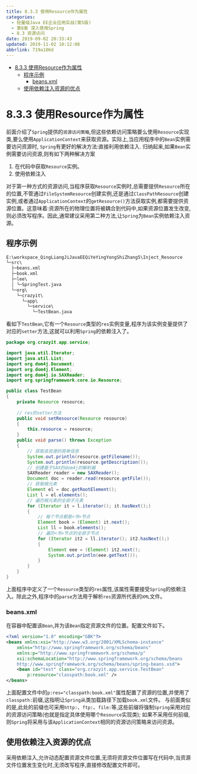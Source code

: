 ```yaml
---
title: 8.3.3 使用Resource作为属性
categories: 
  - 轻量级Java EE企业应用实战(第5版)
  - 第8章 深入使用Spring
  - 8.3 资源访问
date: 2019-09-02 20:33:43
updated: 2019-11-02 10:12:08
abbrlink: 719a106d
---
```

<div id='my_toc'>

- [8.3.3 使用Resource作为属性](/JavaReadingNotes/719a106d/#8-3-3-使用Resource作为属性)
    - [程序示例](/JavaReadingNotes/719a106d/#程序示例)
        - [beans.xml](/JavaReadingNotes/719a106d/#beans-xml)
    - [使用依赖注入资源的优点](/JavaReadingNotes/719a106d/#使用依赖注入资源的优点)

</div>
<!--more-->
<script>if (navigator.platform.toLowerCase() == 'win32'){document.getElementById('my_toc').style.display = 'none';}</script>

<!--end-->
<!--SSTStart-->
# 8.3.3 使用Resource作为属性 #
前面介绍了`Spring`提供的`资源访问策略`,但这些依赖访问策略要么使用`Resource`实现类,要么使用`ApplicationContext`来获取资源。实际上,当应用程序中的`Bean`实例需要访问资源时, `Spring`有更好的解决方法:直接利用依赖注入.
归纳起来,如果`Bean`实例需要访问资源,则有如下两种解决方案
1. 在代码中获取`Resource`实例。
2. 使用依赖注入

对于第一种方式的资源访问,当程序获取`Resource`实例时,总需要提供`Resource`所在的位置,不管通过`FileSystemResource`创建实例,还是通过`ClassPathResource`创建实例,或者通过`ApplicationContext`的`getResource()`方法获取实例,都需要提供资源位置。这意味着:资源所在的物理位置将被耦合到代码中,如果资源位置发生改变,则必须改写程序。因此,通常建议采用第二种方法,让`Spring`为`Bean`实例依赖注入资源。
## 程序示例 ##
```cmd
E:\workspace_QingLiangJiJavaEEQiYeYingYongShiZhang5\Inject_Resource
└─src\
  ├─beans.xml
  ├─book.xml
  ├─lee\
  │ └─SpringTest.java
  └─org\
    └─crazyit\
      └─app\
        └─service\
          └─TestBean.java
```
看如下`TestBean`,它有一个`Resource`类型的`res`实例变量,程序为该实例变量提供了对应的`setter`方法,这就可以利用`Spring`的依赖注入了。
```java
package org.crazyit.app.service;

import java.util.Iterator;
import java.util.List;
import org.dom4j.Document;
import org.dom4j.Element;
import org.dom4j.io.SAXReader;
import org.springframework.core.io.Resource;

public class TestBean
{
    private Resource resource;
    
    // res的setter方法
    public void setResource(Resource resource)
    {
        this.resource = resource;
    }
    public void parse() throws Exception
    {
        // 获取该资源的简单信息
        System.out.println(resource.getFilename());
        System.out.println(resource.getDescription());
        // 创建基于SAX的dom4j的解析器
        SAXReader reader = new SAXReader();
        Document doc = reader.read(resource.getFile());
        // 获取根元素
        Element el = doc.getRootElement();
        List l = el.elements();
        // 遍历根元素的全部子元素
        for (Iterator it = l.iterator(); it.hasNext();)
        {
            // 每个节点都是<书>节点
            Element book = (Element) it.next();
            List ll = book.elements();
            // 遍历<书>节点的全部子节点
            for (Iterator it2 = ll.iterator(); it2.hasNext();)
            {
                Element eee = (Element) it2.next();
                System.out.println(eee.getText());
            }
        }
    }
}
```
上面程序中定义了一个`Resource`类型的`res`属性,该属性需要接受`Spring`的依赖注入。除此之外,程序中的`parse`方法用于解析`res`资源所代表的`XML`文件。
### beans.xml ###
在容器中配置该`Bean`,并为该`Bean`指定资源文件的位置。配置文件如下。
```xml
<?xml version="1.0" encoding="GBK"?>
<beans xmlns:xsi="http://www.w3.org/2001/XMLSchema-instance"
    xmlns="http://www.springframework.org/schema/beans"
    xmlns:p="http://www.springframework.org/schema/p"
    xsi:schemaLocation="http://www.springframework.org/schema/beans
	http://www.springframework.org/schema/beans/spring-beans.xsd">
    <bean id="test" class="org.crazyit.app.service.TestBean"
        p:resource="classpath:book.xml" />
</beans>
```
上面配置文件中的`p:res="classpath:book.xml"`属性配置了资源的位置,并使用了`classpath:`前缀,这指明让`Spring`从类加载路径下加载`book.xml`文件。
与前面类似的是,此处的前缀也可采用`http:`、`ftp:`、`file:`等,这些前缀将强制`Spring`采用对应的资源访问策略(也就是指定具体使用哪个`Resource`实现类);
如果不采用任何前缀,则`Spring`将采用与该`ApplicationContext`相同的资源访问策略来访问资源。
## 使用依赖注入资源的优点 ##
采用依赖注入,允许动态配置资源文件位置,无须将资源文件位置写在代码中,当资源文件位置发生变化时,无须改写程序,直接修改配置文件即可。
<!--SSTStop-->

